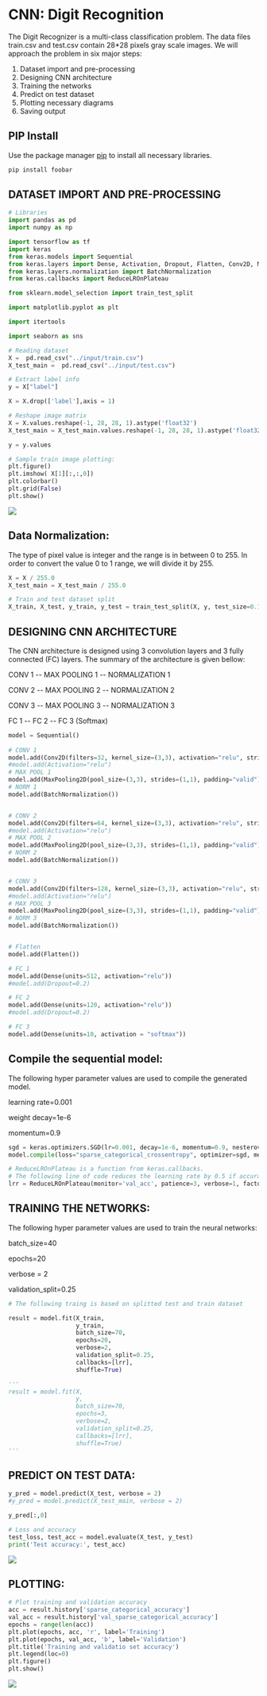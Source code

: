 # CNN: Digit Recognition

The Digit Recognizer is a multi-class classification problem. The data files train.csv and test.csv contain 28*28 pixels gray scale images. We will approach the problem in six major steps:

1. Dataset import and pre-processing
2. Designing CNN architecture
3. Training the networks
4. Predict on test dataset
5. Plotting necessary diagrams
6. Saving output

## PIP Install

Use the package manager [pip](https://pip.pypa.io/en/stable/) to install all necessary libraries.

```bash
pip install foobar
```

## DATASET IMPORT AND PRE-PROCESSING

```python
# Libraries
import pandas as pd
import numpy as np

import tensorflow as tf
import keras
from keras.models import Sequential
from keras.layers import Dense, Activation, Dropout, Flatten, Conv2D, MaxPooling2D, AveragePooling2D
from keras.layers.normalization import BatchNormalization
from keras.callbacks import ReduceLROnPlateau

from sklearn.model_selection import train_test_split

import matplotlib.pyplot as plt

import itertools

import seaborn as sns

# Reading dataset
X =  pd.read_csv("../input/train.csv")
X_test_main =  pd.read_csv("../input/test.csv")

# Extract label info
y = X["label"]

X = X.drop(['label'],axis = 1)

# Reshape image matrix
X = X.values.reshape(-1, 28, 28, 1).astype('float32')
X_test_main = X_test_main.values.reshape(-1, 28, 28, 1).astype('float32')

y = y.values
```

```python
# Sample train image plotting:
plt.figure()
plt.imshow( X[1][:,:,0])
plt.colorbar()
plt.grid(False)
plt.show()
```
![](images/__results___5_0.png)

## Data Normalization:
The type of pixel value is integer and the range is in between 0 to 255. In order to convert the value 0 to 1 range, we will divide it by 255.

```python
X = X / 255.0
X_test_main = X_test_main / 255.0
```
```python
# Train and test dataset split
X_train, X_test, y_train, y_test = train_test_split(X, y, test_size=0.1, random_state=42,stratify=y)
```

## DESIGNING CNN ARCHITECTURE
The CNN architecture is designed using 3 convolution layers and 3 fully connected (FC) layers. The summary of the architecture is given bellow:

CONV 1 --
MAX POOLING 1 --
NORMALIZATION 1

CONV 2 --
MAX POOLING 2 --
NORMALIZATION 2

CONV 3 --
MAX POOLING 3 --
NORMALIZATION 3

FC 1 --
FC 2 --
FC 3 (Softmax)

```python
model = Sequential()
    
# CONV 1
model.add(Conv2D(filters=32, kernel_size=(3,3), activation="relu", strides=(1,1), padding="valid"))
#model.add(Activation="relu")
# MAX POOL 1
model.add(MaxPooling2D(pool_size=(3,3), strides=(1,1), padding="valid"))
# NORM 1
model.add(BatchNormalization())


# CONV 2
model.add(Conv2D(filters=64, kernel_size=(3,3), activation="relu", strides=(1,1), padding="valid"))
#model.add(Activation="relu")
# MAX POOL 2
model.add(MaxPooling2D(pool_size=(3,3), strides=(1,1), padding="valid"))
# NORM 2
model.add(BatchNormalization())


# CONV 3
model.add(Conv2D(filters=128, kernel_size=(3,3), activation="relu", strides=(1,1), padding="valid"))
#model.add(Activation="relu")
# MAX POOL 3
model.add(MaxPooling2D(pool_size=(3,3), strides=(1,1), padding="valid"))
# NORM 3
model.add(BatchNormalization())


# Flatten
model.add(Flatten())

# FC 1
model.add(Dense(units=512, activation="relu"))
#model.add(Dropout=0.2)

# FC 2
model.add(Dense(units=120, activation="relu"))
#model.add(Dropout=0.2)

# FC 3
model.add(Dense(units=10, activation = "softmax"))
```

## Compile the sequential model:
The following hyper parameter values are used to compile the generated model.

learning rate=0.001

weight decay=1e-6

momentum=0.9

```python
sgd = keras.optimizers.SGD(lr=0.001, decay=1e-6, momentum=0.9, nesterov=True)
model.compile(loss="sparse_categorical_crossentropy", optimizer=sgd, metrics=["sparse_categorical_accuracy"])

# ReduceLROnPlateau is a function from keras.callbacks.
# The following line of code reduces the learning rate by 0.5 if accuracy does not improve after 3 epochs.
lrr = ReduceLROnPlateau(monitor='val_acc', patience=3, verbose=1, factor=0.5, min_lr=0.00001)
```

## TRAINING THE NETWORKS: 

The following hyper parameter values are used to train the neural networks:

batch_size=40

epochs=20

verbose = 2

validation_split=0.25

```python
# The following traing is based on splitted test and train dataset

result = model.fit(X_train, 
                   y_train, 
                   batch_size=70, 
                   epochs=20, 
                   verbose=2, 
                   validation_split=0.25, 
                   callbacks=[lrr],
                   shuffle=True)

'''
result = model.fit(X, 
                   y, 
                   batch_size=70, 
                   epochs=3, 
                   verbose=2, 
                   validation_split=0.25, 
                   callbacks=[lrr],
                   shuffle=True)
'''
```

## PREDICT ON TEST DATA: 

```python
y_pred = model.predict(X_test, verbose = 2)
#y_pred = model.predict(X_test_main, verbose = 2)

y_pred[:,0]
```

```python
# Loss and accuracy
test_loss, test_acc = model.evaluate(X_test, y_test)
print('Test accuracy:', test_acc)
```

![](images/res.png)

## PLOTTING:

```python
# Plot training and validation accuracy
acc = result.history['sparse_categorical_accuracy']
val_acc = result.history['val_sparse_categorical_accuracy']
epochs = range(len(acc))
plt.plot(epochs, acc, 'r', label='Training')
plt.plot(epochs, val_acc, 'b', label='Validation')
plt.title('Training and validatio set accuracy')
plt.legend(loc=0)
plt.figure()
plt.show()
```
![](images/__results___20_0.png)
